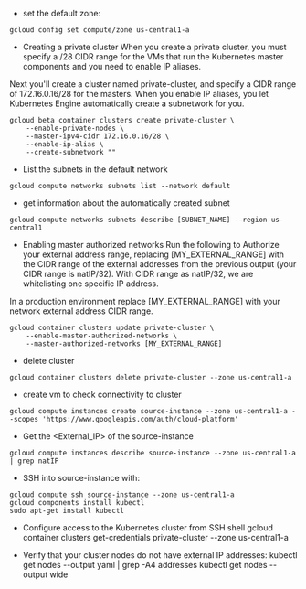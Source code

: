 * set the default zone:
```
gcloud config set compute/zone us-central1-a
```

* Creating a private cluster
When you create a private cluster, you must specify a /28 CIDR range for the 
VMs that run the Kubernetes master components and you need to enable IP aliases.

Next you'll create a cluster named private-cluster, 
and specify a CIDR range of 172.16.0.16/28 for the masters. 
When you enable IP aliases, you let Kubernetes Engine automatically create a subnetwork for you.

```
gcloud beta container clusters create private-cluster \
    --enable-private-nodes \
    --master-ipv4-cidr 172.16.0.16/28 \
    --enable-ip-alias \
    --create-subnetwork ""
```

* List the subnets in the default network
```
gcloud compute networks subnets list --network default
```

* get information about the automatically created subnet
```
gcloud compute networks subnets describe [SUBNET_NAME] --region us-central1
```

* Enabling master authorized networks
Run the following to Authorize your external address range, 
replacing [MY_EXTERNAL_RANGE] with the CIDR range of the external addresses from the previous output (your CIDR range is natIP/32). 
With CIDR range as natIP/32, we are whitelisting one specific IP address.

In a production environment replace [MY_EXTERNAL_RANGE] with your network external address CIDR range.
```
gcloud container clusters update private-cluster \
    --enable-master-authorized-networks \
    --master-authorized-networks [MY_EXTERNAL_RANGE]
```

* delete cluster 
```
gcloud container clusters delete private-cluster --zone us-central1-a
```

* create vm to check connectivity to cluster
```
gcloud compute instances create source-instance --zone us-central1-a --scopes 'https://www.googleapis.com/auth/cloud-platform'
```
* Get the <External_IP> of the source-instance 
```
gcloud compute instances describe source-instance --zone us-central1-a | grep natIP
```

* SSH into source-instance with:
```
gcloud compute ssh source-instance --zone us-central1-a
gcloud components install kubectl
sudo apt-get install kubectl
```
* Configure access to the Kubernetes cluster from SSH shell
gcloud container clusters get-credentials private-cluster --zone us-central1-a

* Verify that your cluster nodes do not have external IP addresses:
kubectl get nodes --output yaml | grep -A4 addresses
kubectl get nodes --output wide
